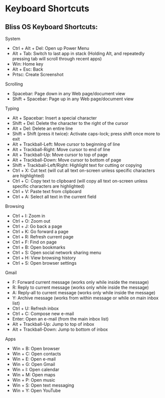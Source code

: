 # Keyboard Shortcuts

## Bliss OS Keyboard Shortcuts: 

System

* Ctrl + Alt + Del: Open up Power Menu
* Alt + Tab: Switch to last app in stack \(Holding Alt, and repeatedly pressing tab will scroll through recent apps\)
* Win: Home key
* Alt + Esc: Back
* Prtsc: Create Screenshot

Scrolling 

* Spacebar: Page down in any Web page/document view 
* Shift + Spacebar: Page up in any Web page/document view

Typing 

* Alt + Spacebar: Insert a special character 
* Shift + Del: Delete the character to the right of the cursor 
* Alt + Del: Delete an entire line 
* Shift + Shift \(press it twice\): Activate caps-lock; press shift once more to exit 
* Alt + Trackball-Left: Move cursor to beginning of line 
* Alt + Trackball-Right: Move cursor to end of line 
* Alt + Trackball-Up: Move cursor to top of page 
* Alt + Trackball-Down: Move cursor to bottom of page 
* Shift + Trackball-Left/Right: Highlight text for cutting or copying 
* Ctrl + X: Cut text \(will cut all text on-screen unless specific characters are highlighted\) 
* Ctrl + C: Copy text to clipboard \(will copy all text on-screen unless specific characters are highlighted\) 
* Ctrl + V: Paste text from clipboard 
* Ctrl + A: Select all text in the current field

Browsing 

* Ctrl + I: Zoom in 
* Ctrl + O: Zoom out 
* Ctrl + J: Go back a page 
* Ctrl + K: Go forward a page 
* Ctrl + R: Refresh current page 
* Ctrl + F: Find on page 
* Ctrl + B: Open bookmarks 
* Ctrl + S: Open social network sharing menu 
* Ctrl + H: View browsing history 
* Ctrl + S: Open browser settings

Gmail 

* F: Forward current message \(works only while inside the message\) 
* R: Reply to current message \(works only while inside the message\) 
* A: Reply-all to current message \(works only while inside the message\) 
* Y: Archive message \(works from within message or while on main inbox list\) 
* Ctrl + U: Refresh inbox 
* Ctrl + C: Compose new e-mail 
* Enter: Open an e-mail \(from the main inbox list\) 
* Alt + Trackball-Up: Jump to top of inbox 
* Alt + Trackball-Down: Jump to bottom of inbox

Apps 

* Win + B: Open browser 
* Win + C: Open contacts 
* Win + E: Open e-mail 
* Win + G: Open Gmail 
* Win + I: Open calendar 
* Win + M: Open maps 
* Win + P: Open music 
* Win + S: Open text messaging 
* Win + Y: Open YouTube



